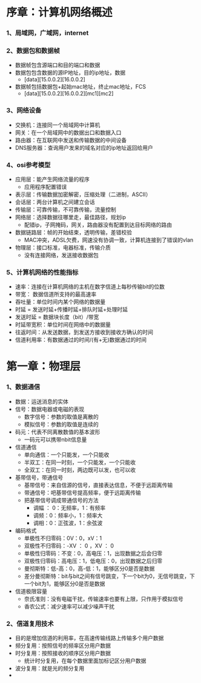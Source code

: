 # 序章：计算机网络概述
### 1、局域网，广域网，internet
### 2、数据包和数据帧
+ 数据帧包含源端口和目的端口和数据
+ 数据包包含数据的源IP地址，目的ip地址，数据  
	+ [data][15.0.0.2][16.0.0.2]
+ 数据帧包括数据包+起始mac地址，终止mac地址，FCS
	+ [data][15.0.0.2][16.0.0.2][mc1][mc2]
### 3、网络设备
+ 交换机：连接同一个局域网中计算机
+ 网关：在一个局域网中的数据出口和数据入口
+ 路由器：在互联网中发送和传输数据的中间设备
+ DNS服务器：查询用户发来的域名对应的ip地址返回给用户
### 4、osi参考模型
+ 应用层：能产生网络流量的程序
	+ 应用程序配置错误
+ 表示层：传输数据加密解密，压缩处理（二进制，ASCII）
+ 会话层：两台计算机之间建立会话
+ 传输层：可靠传输，不可靠传输，流量控制
+ 网络层：选择数据往哪里走，最佳路径，规划ip
	+ 配错ip，子网掩码，网关，路由器没有配置到达目标网络的路由
+ 数据链路层：帧的开始结束，透明传输，差错校验
	+ MAC冲突，ADSL欠费，网速没有协调一致，计算机连接到了错误的vlan
+ 物理层：接口标准，电器标准，传输介质
	+ 没有连接网络，发送接收数据包
### 5、计算机网络的性能指标
+ 速率：连接在计算机网络的主机在数字信道上每秒传输bit的位数
+ 带宽： 数据信道所支持的最高速率
+ 吞吐量：单位时间内某个网络的数据量
+ 时延 = 发送时延+传播时延+排队时延+处理时延
+ 发送时延 = 数据块长度（bit）/带宽
+ 时延带宽积：单位时间在网络中的数据量
+ 往返时间：从发送数据，到发送方接收到接收方确认的时间
+ 信道利用率：有数据通过的时间/(有+无)数据通过的时间
# 第一章：物理层
### 1、数据通信
+ 数据：运送消息的实体
+ 信号：数据电器或电磁的表现
	+ 数字信号：参数的取值是离散的
	+ 模拟信号：参数的取值是连续的
+ 码元：代表不同离散数值的基本波形
	+ 一码元可以携带nbit信息量
+ 信道通信
	+ 单向通信：一个只能发，一个只能收
	+ 半双工：在同一时刻，一个只能发，一个只能收
	+ 全双工：在同一时刻，两边既可以发，也可以收
+ 基带信号，带通信号
	+ 基带信号：来自信源的信号，直接表达信息，不便于远距离传输
	+ 带通信号：吧基带信号提高频率，便于远距离传输 
	+ 把基带信号调成带通信号的方法
		+ 调幅 ： 0：无频率，1：有频率
		+ 调频：0：频率小，1：频率大
		+ 调相：0：正弦波，1：余弦波
+ 编码格式
	+ 单极性不归零码：0V：0，xV：1
	+ 双极性不归零码：-XV ： 0 ，XV ： 0
	+ 单极性归零码：不变：0，高电压：1，出现数据之后会归零
	+ 双极性归零码：高电压：1，低电压：0，出现数据之后归零
	+ 曼彻斯特：低-高：0，高-低：1，能够区分0是否是数据
	+ 差分曼彻斯特：bit与bit之间有信号跳变，下一个bit为0，无信号跳变，下一个bit为1，能够区分0是否是数据
+ 信道极限容量
	+ 奈氏准则：没有电磁干扰，传输速率也要有上限，只作用于模拟信号
	+ 香农公式：减少速率可以减少噪声干扰
### 2、信道复用技术
+ 目的是增加信道的利用率，在高速传输线路上传输多个用户数据
+ 频分复用：按照信号的频率区分用户数据
+ 时分复用：按照接收的顺序区分用户数据
	+ 统计时分复用，在每个数据里面加标记区分用户数据
+ 波分复用：就是光的频分复用
+ 